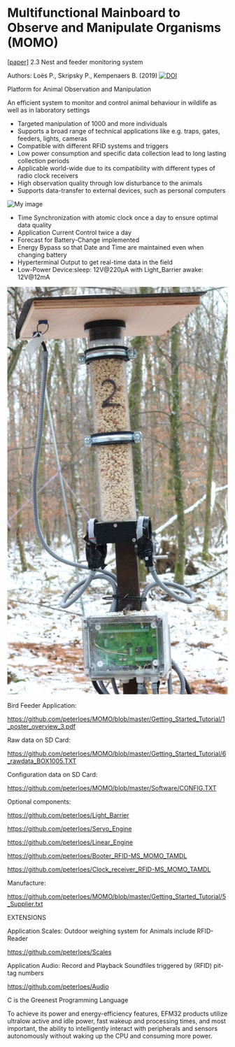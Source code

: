 ﻿# Multifunctional Mainboard to Observe and Manipulate Organisms (MOMO)
[\[paper\]](https://besjournals.onlinelibrary.wiley.com/doi/full/10.1111/1365-2656.13160) 2.3 Nest and feeder monitoring system

Authors: Loës P., Skripsky P., Kempenaers B. (2019) [![DOI](https://zenodo.org/badge/210341799.svg)](https://zenodo.org/badge/latestdoi/210341799)

Platform for Animal Observation and Manipulation 

An efficient system to monitor and control animal behaviour in wildlife
as well as in laboratory settings

- Targeted manipulation of 1000 and more individuals
- Supports a broad range of technical applications like e.g. traps, gates, feeders, lights, cameras
-	Compatible with different RFID systems and triggers
-	Low power consumption and specific data collection lead to long lasting collection periods
-	Applicable world-wide due to its compatibility with different types of radio clock receivers 
-	High observation quality through low disturbance to the animals
- Supports data-transfer to external devices, such as personal computers

![My image](https://github.com/peterloes/MOMO/blob/master/Getting_Started_Tutorial/2_Electronic_board.jpg)

- Time Synchronization with atomic clock once a day to ensure optimal data quality
- Application Current Control twice a day
- Forecast for Battery-Change implemented
- Energy Bypass so that Date and Time are maintained even when changing battery
- Hyperterminal Output to get real-time data in the field
- Low-Power Device:sleep: 12V@220µA with Light_Barrier awake: 12V@12mA


![My image](https://github.com/peterloes/MOMO/blob/master/Getting_Started_Tutorial/1_Feeder.jpg)

Bird Feeder Application:

https://github.com/peterloes/MOMO/blob/master/Getting_Started_Tutorial/1_poster_overview_3.pdf

Raw data on SD Card:

https://github.com/peterloes/MOMO/blob/master/Getting_Started_Tutorial/6_rawdata_BOX1005.TXT

Configuration data on SD Card:

https://github.com/peterloes/MOMO/blob/master/Software/CONFIG.TXT

Optional components: 

https://github.com/peterloes/Light_Barrier

https://github.com/peterloes/Servo_Engine

https://github.com/peterloes/Linear_Engine

https://github.com/peterloes/Booter_RFID-MS_MOMO_TAMDL

https://github.com/peterloes/Clock_receiver_RFID-MS_MOMO_TAMDL

Manufacture:

https://github.com/peterloes/MOMO/blob/master/Getting_Started_Tutorial/5_Supplier.txt

EXTENSIONS

Application Scales: Outdoor weighing system for Animals include RFID-Reader

https://github.com/peterloes/Scales

Application Audio: Record and Playback Soundfiles triggered by (RFID) pit-tag numbers

https://github.com/peterloes/Audio



C is the Greenest Programming Language

To achieve its power and energy-efficiency features, EFM32 products utilize ultralow active and idle power,
fast wakeup and processing times, and most important, the ability to intelligently interact with peripherals
and sensors autonomously without waking up the CPU and consuming more power.

